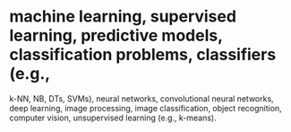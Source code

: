 # machine learning, supervised learning, predictive models, classification problems, classifiers (e.g.,
k-NN, NB, DTs, SVMs), neural networks, convolutional neural networks, deep learning, image processing, image
classification, object recognition, computer vision, unsupervised learning (e.g., k-means).
